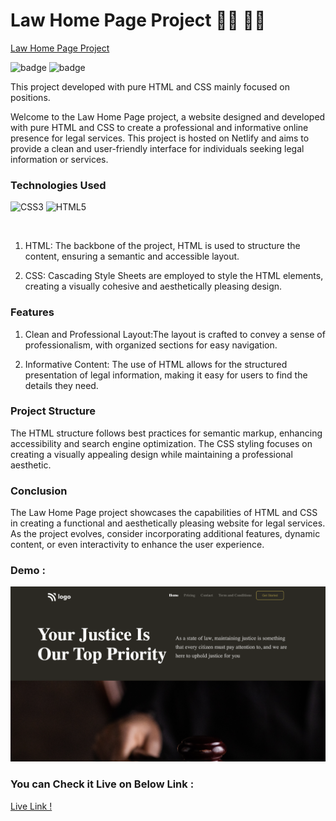 # Law Home Page Project 👨‍⚖️ 👨‍⚖️

[Law Home Page Project](https://law-home-page-htmlcss.netlify.app/)

![badge](https://img.shields.io/badge/iNeuron-LCO-green) ![badge](https://img.shields.io/badge/Hitesh--Choudhary-Full%20Stack%20Javascript%20Course-orange)
<br/>

This project developed with pure HTML and CSS mainly focused on positions.

Welcome to the Law Home Page project, a website designed and developed with pure HTML and CSS to create a professional and informative online presence for legal services. This project is hosted on Netlify and aims to provide a clean and user-friendly interface for individuals seeking legal information or services.


### Technologies Used
![CSS3](https://img.shields.io/badge/css3-%231572B6.svg?style=for-the-badge&logo=css3&logoColor=white) ![HTML5](https://img.shields.io/badge/html5-%23E34F26.svg?style=for-the-badge&logo=html5&logoColor=white)

<br/>

1. HTML: The backbone of the project, HTML is used to structure the content, ensuring a semantic and accessible layout.

2. CSS: Cascading Style Sheets are employed to style the HTML elements, creating a visually cohesive and aesthetically pleasing design.

### Features

1. Clean and Professional Layout:The layout is crafted to convey a sense of professionalism, with organized sections for easy navigation.

2. Informative Content: The use of HTML allows for the structured presentation of legal information, making it easy for users to find the details they need.


### Project Structure

The HTML structure follows best practices for semantic markup, enhancing accessibility and search engine optimization. The CSS styling focuses on creating a visually appealing design while maintaining a professional aesthetic.


### Conclusion

The Law Home Page project showcases the capabilities of HTML and CSS in creating a functional and aesthetically pleasing website for legal services. As the project evolves, consider incorporating additional features, dynamic content, or even interactivity to enhance the user experience.






### Demo :

![Alt text](law-home-page.png)

### You can Check it Live on Below Link :

[Live Link !](https://law-home-page-htmlcss.netlify.app/)